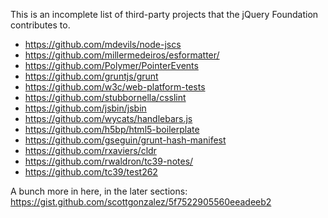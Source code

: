 This is an incomplete list of third-party projects that the jQuery Foundation contributes to.

* https://github.com/mdevils/node-jscs
* https://github.com/millermedeiros/esformatter/
* https://github.com/Polymer/PointerEvents
* https://github.com/gruntjs/grunt
* https://github.com/w3c/web-platform-tests
* https://github.com/stubbornella/csslint
* https://github.com/jsbin/jsbin
* https://github.com/wycats/handlebars.js
* https://github.com/h5bp/html5-boilerplate
* https://github.com/gseguin/grunt-hash-manifest
* https://github.com/rxaviers/cldr
* https://github.com/rwaldron/tc39-notes/
* https://github.com/tc39/test262

A bunch more in here, in the later sections: https://gist.github.com/scottgonzalez/5f7522905560eeadeeb2